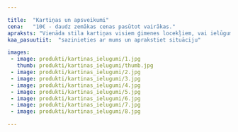 ```yaml
---

title:  "Kartiņas un apsveikumi"
cena:   "10€ - daudz zemākas cenas pasūtot vairākas."
apraksts: "Vienāda stila kartiņas visiem ģimenes locekļiem, vai ielūgumi uz jubilejām? Kāzu ielūgumu dizains? Roku darbs un induviduāla pieeja katram atsevišķi, lai rezultāts būtu uz visiem 100."
kaa_pasuutiit:  "sazinieties ar mums un aprakstiet situāciju"

images:
 - image: produkti/kartinas_ielugumi/1.jpg
   thumb: produkti/kartinas_ielugumi/thumb.jpg
 - image: produkti/kartinas_ielugumi/2.jpg
 - image: produkti/kartinas_ielugumi/3.jpg
 - image: produkti/kartinas_ielugumi/4.jpg
 - image: produkti/kartinas_ielugumi/5.jpg
 - image: produkti/kartinas_ielugumi/6.jpg
 - image: produkti/kartinas_ielugumi/7.jpg
 - image: produkti/kartinas_ielugumi/8.jpg

---
```

